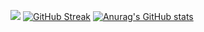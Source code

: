 [![](dist/snk.svg)](https://github.com/ohta-rh)
[![GitHub Streak](https://streak-stats.demolab.com/?user=ohta-rh&theme=dark)](https://git.io/streak-stats)
[![Anurag's GitHub stats](https://github-readme-stats.vercel.app/api?username=ohta-rh&count_private=true)](https://github.com/anuraghazra/github-readme-stats)
